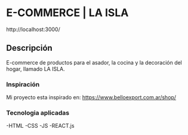# E-COMMERCE | LA ISLA

http://localhost:3000/

## Descripción

 E-commerce de productos para el asador, la cocina y la decoración del hogar, llamado LA ISLA.

### Inspiración 

Mi proyecto esta inspirado en:  https://www.belloexport.com.ar/shop/

### Tecnologia aplicadas

-HTML
-CSS
-JS
-REACT.js

